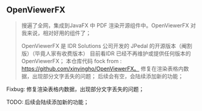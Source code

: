 ## OpenViewerFX

> 搜遍了全网，集成到JavaFX 中 PDF 渲染开源组件中。OpenViewerFX 对我来说，相对好用的组件了；
>
> OpenViewerFX 是 IDR Solutions 公司开发的 JPedal 的开源版本（阉割版）（毕竟人家有收费版本） 目前看IDR 已经不再维护或提供任何版本的 OpenViewerFX； 本仓库代码 fock from : https://github.com/xinyingho/OpenViewerFX。  修复在渲染表格内数据，出现部分文字丢失的问题； 后续会有空，会陆续添加新的功能；



Fixbug: 修复渲染表格内数据，出现部分文字丢失的问题；

TODO: 后续会陆续添加新的功能；
